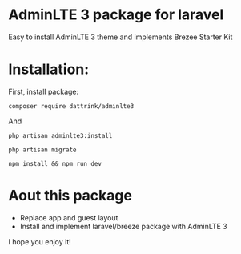 # AdminLTE 3 package for laravel

Easy to install AdminLTE 3 theme and implements Brezee Starter Kit

# Installation:

First, install package:

```console
composer require dattrink/adminlte3

```

And
```
php artisan adminlte3:install

php artisan migrate

npm install && npm run dev
```

# Aout this package
- Replace app and guest layout
- Install and implement laravel/breeze package with AdminLTE 3

I hope you enjoy it!

